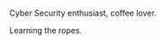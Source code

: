 Cyber Security enthusiast, coffee lover.

Learning the ropes.

<!---
f0rethink3r/f0rethink3r is a ✨ special ✨ repository because its `README.md` (this file) appears on your GitHub profile.
You can click the Preview link to take a look at your changes.
--->
